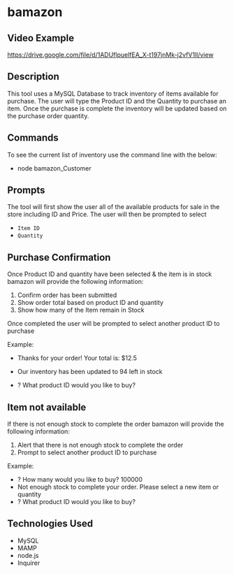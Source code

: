 # bamazon

## Video Example
https://drive.google.com/file/d/1ADUflpuelfEA_X-t197jnMk-j2vfV1ll/view

## Description
This tool uses a MySQL Database to track inventory of items available for purchase.  The user will type the Product ID and the Quantity to purchase an item.  Once the purchase is complete  the inventory will be updated based on the purchase order quantity.  

## Commands
To see the current list of inventory use the command line with the below:
* node bamazon_Customer

## Prompts
The tool will first show the user all of the available products for sale in the store including ID and Price.  The user will then be prompted to select
* `Item ID`
* `Quantity`

## Purchase Confirmation
Once Product ID and quantity have been selected & the item is in stock bamazon will provide the following information:

1. Confirm order has been submitted
2. Show order total based on product ID and quantity
3. Show how many of the Item remain in Stock

Once completed the user will be prompted to select another product ID to purchase

Example:
* Thanks for your order! Your total is: $12.5
* Our inventory has been updated to 94 left in stock

* ? What product ID would you like to buy? 

## Item not available
If there is not enough stock to complete the order bamazon will provide the following information:

1. Alert that there is not enough stock to complete the order
2. Prompt to select another product ID to purchase

Example:
* ? How many would you like to buy? 100000
* Not enough stock to complete your order. Please select a new item or quantity
* ? What product ID would you like to buy?

## Technologies Used
* MySQL
* MAMP
* node.js
* Inquirer
